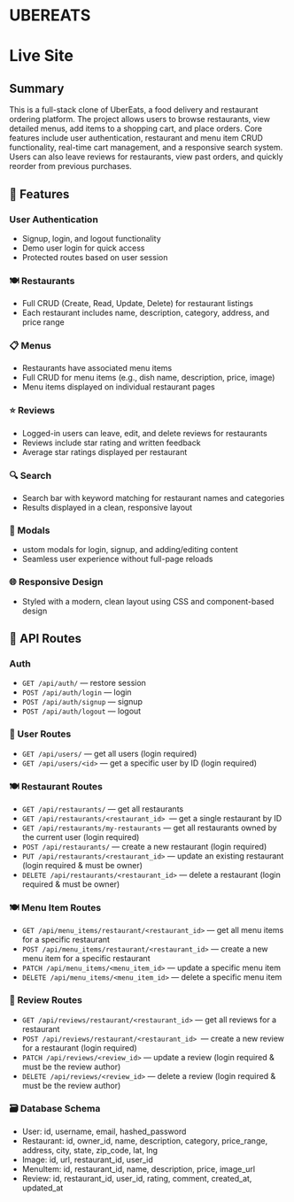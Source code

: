 # UBEREATS

# Live Site


## Summary

This is a full-stack clone of UberEats, a food delivery and restaurant ordering platform. The project allows users to browse restaurants, view detailed menus, add items to a shopping cart, and place orders. Core features include user authentication, restaurant and menu item CRUD functionality, real-time cart management, and a responsive search system. Users can also leave reviews for restaurants, view past orders, and quickly reorder from previous purchases. 


## 🔧 Features
### User Authentication
- Signup, login, and logout functionality
- Demo user login for quick access
- Protected routes based on user session

### 🍽️ Restaurants
- Full CRUD (Create, Read, Update, Delete) for restaurant listings
- Each restaurant includes name, description, category, address, and price range

### 📋 Menus
- Restaurants have associated menu items
- Full CRUD for menu items (e.g., dish name, description, price, image)
- Menu items displayed on individual restaurant pages

### ⭐ Reviews
- Logged-in users can leave, edit, and delete reviews for restaurants
- Reviews include star rating and written feedback
- Average star ratings displayed per restaurant


### 🔍 Search
- Search bar with keyword matching for restaurant names and categories
- Results displayed in a clean, responsive layout

### 📱 Modals
- ustom modals for login, signup, and adding/editing content
- Seamless user experience without full-page reloads

### 🌐 Responsive Design
- Styled with a modern, clean layout using CSS and component-based design


## 📂 API Routes

### Auth
- `GET /api/auth/` — restore session
- `POST /api/auth/login` — login
- `POST /api/auth/signup` — signup
- `POST /api/auth/logout` — logout

### 👤 User Routes
- `GET /api/users/` — get all users (login required)
- `GET /api/users/<id>` — get a specific user by ID (login required)

### 🍽️ Restaurant Routes
- `GET /api/restaurants/` — get all restaurants
- `GET /api/restaurants/<restaurant_id> `— get a single restaurant by ID
- `GET /api/restaurants/my-restaurants` — get all restaurants owned by the current user (login required)
- `POST /api/restaurants/` — create a new restaurant (login required)
- `PUT /api/restaurants/<restaurant_id>` — update an existing restaurant (login required & must be owner)
- `DELETE /api/restaurants/<restaurant_id>` — delete a restaurant (login required & must be owner)

### 🍽️ Menu Item Routes
- `GET /api/menu_items/restaurant/<restaurant_id>` — get all menu items for a specific restaurant
- `POST /api/menu_items/restaurant/<restaurant_id>` — create a new menu item for a specific restaurant
- `PATCH /api/menu_items/<menu_item_id>` — update a specific menu item
- `DELETE /api/menu_items/<menu_item_id>` — delete a specific menu item

### 📝 Review Routes
- `GET /api/reviews/restaurant/<restaurant_id>` — get all reviews for a restaurant
- `POST /api/reviews/restaurant/<restaurant_id> `— create a new review for a restaurant (login required)
- `PATCH /api/reviews/<review_id>` — update a review (login required & must be the review author)
- `DELETE /api/reviews/<review_id>` — delete a review (login required & must be the review author)

### 🗃 Database Schema
- User: id, username, email, hashed_password
- Restaurant: id, owner_id, name, description, category, price_range, address, city, state, zip_code, lat, lng
- Image: id, url, restaurant_id, user_id
- MenuItem: id, restaurant_id, name, description, price, image_url
- Review: id, restaurant_id, user_id, rating, comment, created_at, updated_at


